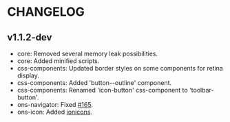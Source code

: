 
CHANGELOG
====

v1.1.2-dev
----

 * core: Removed several memory leak possibilities.
 * core: Added minified scripts.
 * css-components: Updated border styles on some components for retina display.
 * css-components: Added 'button--outline' component.
 * css-components: Renamed 'icon-button' css-component to 'toolbar-button'.
 * ons-navigator: Fixed [#165](https://github.com/OnsenUI/OnsenUI/issues/165).
 * ons-icon: Added [ionicons](http://ionicons.com).

